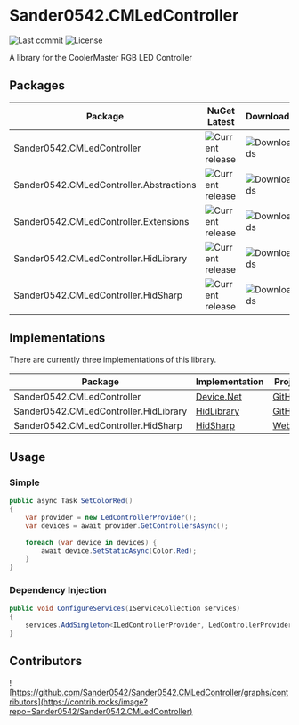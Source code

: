 # Sander0542.CMLedController
![Last commit](https://img.shields.io/github/last-commit/Sander0542/Sander0542.CMLedController?style=for-the-badge)
![License](https://img.shields.io/github/license/Sander0542/Sander0542.CMLedController?style=for-the-badge)

A library for the CoolerMaster RGB LED Controller

## Packages

| Package | NuGet Latest | Downloads |
|---------|--------------|-----------|
| Sander0542.CMLedController | ![Current release](https://img.shields.io/nuget/v/Sander0542.CMLedController) | ![Downloads](https://img.shields.io/nuget/dt/Sander0542.CMLedController) |
| Sander0542.CMLedController.Abstractions | ![Current release](https://img.shields.io/nuget/v/Sander0542.CMLedController.Abstractions) | ![Downloads](https://img.shields.io/nuget/dt/Sander0542.CMLedController.Abstractions) |
| Sander0542.CMLedController.Extensions | ![Current release](https://img.shields.io/nuget/v/Sander0542.CMLedController.Extensions) | ![Downloads](https://img.shields.io/nuget/dt/Sander0542.CMLedController.Extensions) |
| Sander0542.CMLedController.HidLibrary | ![Current release](https://img.shields.io/nuget/v/Sander0542.CMLedController.HidLibrary) | ![Downloads](https://img.shields.io/nuget/dt/Sander0542.CMLedController.HidLibrary) |
| Sander0542.CMLedController.HidSharp | ![Current release](https://img.shields.io/nuget/v/Sander0542.CMLedController.HidSharp) | ![Downloads](https://img.shields.io/nuget/dt/Sander0542.CMLedController.HidSharp) |

## Implementations

There are currently three implementations of this library. 

| Package | Implementation | Project |
|---------|----------------|---------|
| Sander0542.CMLedController | [Device.Net](https://www.nuget.org/packages/Device.Net) | [GitHub](https://github.com/MelbourneDeveloper/Device.Net) |
| Sander0542.CMLedController.HidLibrary | [HidLibrary](https://www.nuget.org/packages/HidLibrary/) | [GitHub](https://github.com/mikeobrien/HidLibrary) |
| Sander0542.CMLedController.HidSharp | [HidSharp](https://www.nuget.org/packages/HidSharp/) | [Website](https://www.zer7.com/software/hidsharp) |

## Usage

### Simple

```c#
public async Task SetColorRed()
{
    var provider = new LedControllerProvider();
    var devices = await provider.GetControllersAsync();
    
    foreach (var device in devices) {
        await device.SetStaticAsync(Color.Red);
    }
}
```

### Dependency Injection

```c#
public void ConfigureServices(IServiceCollection services)
{
    services.AddSingleton<ILedControllerProvider, LedControllerProvider>();
}
```

## Contributors
![https://github.com/Sander0542/Sander0542.CMLedController/graphs/contributors](https://contrib.rocks/image?repo=Sander0542/Sander0542.CMLedController)